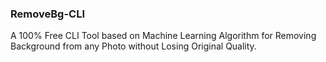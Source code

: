 ### RemoveBg-CLI
A 100% Free CLI Tool based on Machine Learning Algorithm for Removing Background from any Photo without Losing Original Quality.
